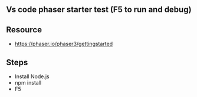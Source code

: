 Vs code phaser starter test (F5 to run and debug)
-------------------------------------------------------------------------------

## Resource

- https://phaser.io/phaser3/gettingstarted

## Steps

- Install Node.js
- npm install
- F5

